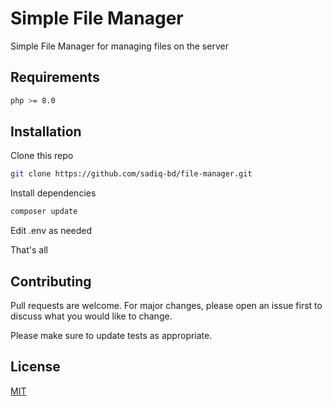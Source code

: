 # Simple File Manager

Simple File Manager for managing files on the server

## Requirements
```bash
php >= 8.0
```

## Installation

Clone this repo
```bash
git clone https://github.com/sadiq-bd/file-manager.git
```
Install dependencies 
```bash
composer update
```
Edit .env as needed 

That's all 

## Contributing

Pull requests are welcome. For major changes, please open an issue first
to discuss what you would like to change.

Please make sure to update tests as appropriate.

## License

[MIT](https://choosealicense.com/licenses/mit/)
